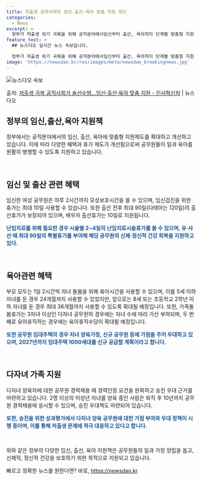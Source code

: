 ```yaml
---
title: 저출생 공직사회의 임신·출산·육아 맞춤 지원 혁신
categories:
  - News
excerpt: >
  정부가 저출생 위기 극복을 위해 공직분야에서임신부터 출산, 육아까지 단계별 맞춤형 지원 제도를 확대개선해 나…
feature_text: >
  ## 뉴스다오 실시간 뉴스 속보입니다.

  정부가 저출생 위기 극복을 위해 공직분야에서임신부터 출산, 육아까지 단계별 맞춤형 지원 제도를 확대개선해 나…
image: 'https://newsdao.kr/res/images/meta/newsdao_breakingnews.jpg'
---
```


![뉴스다오 속보](https://newsdao.kr/res/images/meta/newsdao_breakingnews.jpg)

<p>출처: <a href="https://newsdao.kr/3833" rel="dofollow">저출생 극복 공직사회가 솔선수범…임신·출산·육아 맞춤 지원 - 인사혁신처</a> | 뉴스다오</p>

<h2 data-ke-size="size26">정부의 임신,출산,육아 지원책</h2>
정부에서는 공직분야에서의 임신, 출산, 육아에 맞춤형 지원제도를 확대하고 개선하고 있습니다. 이에 따라 다양한 혜택과 휴가 제도가 개선됨으로써 공무원들이 일과 육아를 원활히 병행할 수 있도록 지원하고 있습니다.

<p data-ke-size="size16">&nbsp;</p>

<h2 data-ke-size="size24">임신 및 출산 관련 혜택</h2>
임신한 여성 공무원은 하루 2시간까지 모성보호시간을 쓸 수 있으며, 임신검진을 위한 휴가는 최대 10일 사용할 수 있습니다. 또한 출산 전후 최대 90일(다태아는 120일)의 출산휴가가 보장되어 있으며, 배우자 출산휴가는 10일로 지원됩니다.

<b><span style="color: #1a5490;">난임치료를 위해 필요한 경우 시술별 2~4일의 난임치료시술휴가를 쓸 수 있으며, 유·사산 때 최대 90일의 특별휴가를 부여해 해당 공무원의 신체·정신적 건강 회복을 지원하고 있다.</span></b>

<p data-ke-size="size16">&nbsp;</p>

<h2 data-ke-size="size24">육아관련 혜택</h2>
부모 모두는 1일 2시간씩 자녀 돌봄을 위해 육아시간을 사용할 수 있으며, 이를 5세 이하 자녀를 둔 경우 24개월까지 사용할 수 있었지만, 앞으로는 8세 또는 초등학교 2학년 이하 자녀를 둔 경우 최대 36개월까지 사용할 수 있도록 확대될 예정입니다. 또한, 가족돌봄휴가는 3자녀 이상인 다자녀 공무원의 경우에는 자녀 수에 따라 가산 부여되며, 두 번째로 유아휴직하는 경우에는 육아휴직수당이 확대될 예정입니다.

<b><span style="color: #1a5490;">또한 공무원 임대주택의 경우 자녀 양육가정, 신규 공무원 등에 가점을 주어 우대하고 있으며, 2027년까지 임대주택 1000세대를 신규 공급할 계획이라고 합니다.</span></b>

<p data-ke-size="size16">&nbsp;</p>

<h2 data-ke-size="size24">다자녀 가족 지원</h2>
다자녀 양육자에 대한 공무원 경력채용 때 경력인정 요건을 완화하고 승진 우대 근거를 마련하고 있습니다. 2명 이상의 미성년 자녀를 양육 중인 사람은 퇴직 후 10년까지 공무원 경력채용에 응시할 수 있으며, 승진 우대책도 마련되어 있습니다.

<b><span style="color: #1a5490;">또한, 승진을 위한 성과평가에서 다자녀 양육 공무원에 대한 가점 부여와 우대 정책이 시행 중이며, 이를 통해 저출생 문제에 적극 대응하고 있다고 합니다.</span></b>

<p data-ke-size="size16">&nbsp;</p>

위와 같은 정부의 다양한 임신, 출산, 육아 지원책은 공무원들의 일과 가정 양립을 돕고, 신체적, 정신적 건강을 보호하기 위한 목적으로 지원되고 있습니다. 

빠르고 정확한 뉴스를 원한다면? 바로, <a href="https://newsdao.kr" rel="dofollow">https://newsdao.kr</a>


